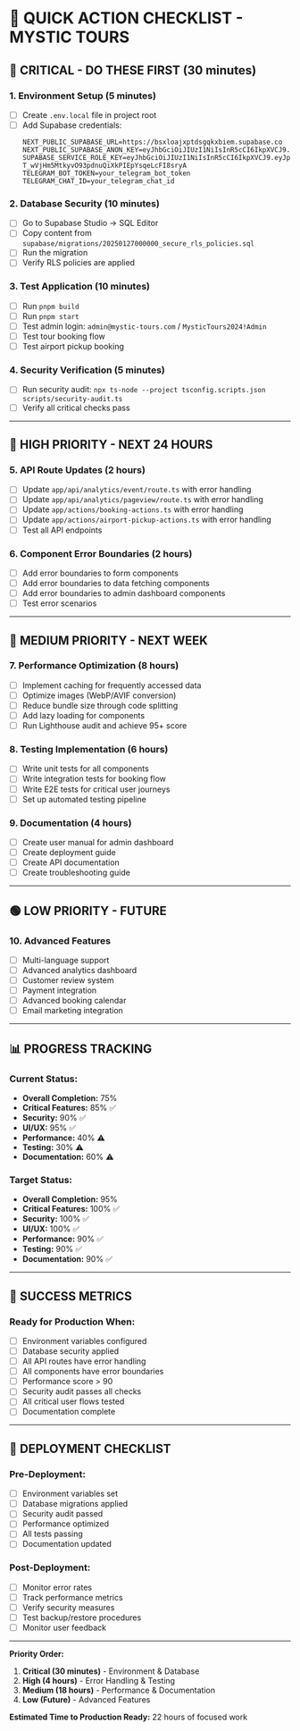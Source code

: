 # 🚀 QUICK ACTION CHECKLIST - MYSTIC TOURS

## 🚨 **CRITICAL - DO THESE FIRST (30 minutes)**

### **1. Environment Setup (5 minutes)**
- [ ] Create `.env.local` file in project root
- [ ] Add Supabase credentials:
  ```
  NEXT_PUBLIC_SUPABASE_URL=https://bsxloajxptdsgqkxbiem.supabase.co
  NEXT_PUBLIC_SUPABASE_ANON_KEY=eyJhbGciOiJIUzI1NiIsInR5cCI6IkpXVCJ9.eyJpc3MiOiJzdXBhYmFzZSIsInJlZiI6ImJzeGxvYWp4cHRkc2dxa3hiaWVtIiwicm9sZSI6ImFub24iLCJpYXQiOjE3NDY5MzUyMzMsImV4cCI6MjA2MjUxMTIzM30.lhZoU7QeDRI4yBVvfOiRs1nBTe7BDkwDxchNWsA1kXk
  SUPABASE_SERVICE_ROLE_KEY=eyJhbGciOiJIUzI1NiIsInR5cCI6IkpXVCJ9.eyJpc3MiOiJzdXBhYmFzZSIsInJlZiI6ImJzeGxvYWp4cHRkc2dxa3hiaWVtIiwicm9sZSI6InNlcnZpY2Vfcm9sZSIsImlhdCI6MTc0NjkzNTIzMywiZXhwIjoyMDYyNTExMjMzfQ.q-T_wVjHm5MtkyvO93pdnuQiXkPIEpYsqeLcFI8sryA
  TELEGRAM_BOT_TOKEN=your_telegram_bot_token
  TELEGRAM_CHAT_ID=your_telegram_chat_id
  ```

### **2. Database Security (10 minutes)**
- [ ] Go to Supabase Studio → SQL Editor
- [ ] Copy content from `supabase/migrations/20250127000000_secure_rls_policies.sql`
- [ ] Run the migration
- [ ] Verify RLS policies are applied

### **3. Test Application (10 minutes)**
- [ ] Run `pnpm build`
- [ ] Run `pnpm start`
- [ ] Test admin login: `admin@mystic-tours.com` / `MysticTours2024!Admin`
- [ ] Test tour booking flow
- [ ] Test airport pickup booking

### **4. Security Verification (5 minutes)**
- [ ] Run security audit: `npx ts-node --project tsconfig.scripts.json scripts/security-audit.ts`
- [ ] Verify all critical checks pass

---

## 🔶 **HIGH PRIORITY - NEXT 24 HOURS**

### **5. API Route Updates (2 hours)**
- [ ] Update `app/api/analytics/event/route.ts` with error handling
- [ ] Update `app/api/analytics/pageview/route.ts` with error handling
- [ ] Update `app/actions/booking-actions.ts` with error handling
- [ ] Update `app/actions/airport-pickup-actions.ts` with error handling
- [ ] Test all API endpoints

### **6. Component Error Boundaries (2 hours)**
- [ ] Add error boundaries to form components
- [ ] Add error boundaries to data fetching components
- [ ] Add error boundaries to admin dashboard components
- [ ] Test error scenarios

---

## 🔷 **MEDIUM PRIORITY - NEXT WEEK**

### **7. Performance Optimization (8 hours)**
- [ ] Implement caching for frequently accessed data
- [ ] Optimize images (WebP/AVIF conversion)
- [ ] Reduce bundle size through code splitting
- [ ] Add lazy loading for components
- [ ] Run Lighthouse audit and achieve 95+ score

### **8. Testing Implementation (6 hours)**
- [ ] Write unit tests for all components
- [ ] Write integration tests for booking flow
- [ ] Write E2E tests for critical user journeys
- [ ] Set up automated testing pipeline

### **9. Documentation (4 hours)**
- [ ] Create user manual for admin dashboard
- [ ] Create deployment guide
- [ ] Create API documentation
- [ ] Create troubleshooting guide

---

## 🟢 **LOW PRIORITY - FUTURE**

### **10. Advanced Features**
- [ ] Multi-language support
- [ ] Advanced analytics dashboard
- [ ] Customer review system
- [ ] Payment integration
- [ ] Advanced booking calendar
- [ ] Email marketing integration

---

## 📊 **PROGRESS TRACKING**

### **Current Status:**
- **Overall Completion:** 75%
- **Critical Features:** 85% ✅
- **Security:** 90% ✅
- **UI/UX:** 95% ✅
- **Performance:** 40% ⚠️
- **Testing:** 30% ⚠️
- **Documentation:** 60% ⚠️

### **Target Status:**
- **Overall Completion:** 95%
- **Critical Features:** 100% ✅
- **Security:** 100% ✅
- **UI/UX:** 100% ✅
- **Performance:** 90% ✅
- **Testing:** 90% ✅
- **Documentation:** 90% ✅

---

## 🎯 **SUCCESS METRICS**

### **Ready for Production When:**
- [ ] Environment variables configured
- [ ] Database security applied
- [ ] All API routes have error handling
- [ ] All components have error boundaries
- [ ] Performance score > 90
- [ ] Security audit passes all checks
- [ ] All critical user flows tested
- [ ] Documentation complete

---

## 🚀 **DEPLOYMENT CHECKLIST**

### **Pre-Deployment:**
- [ ] Environment variables set
- [ ] Database migrations applied
- [ ] Security audit passed
- [ ] Performance optimized
- [ ] All tests passing
- [ ] Documentation updated

### **Post-Deployment:**
- [ ] Monitor error rates
- [ ] Track performance metrics
- [ ] Verify security measures
- [ ] Test backup/restore procedures
- [ ] Monitor user feedback

---

**Priority Order:**
1. **Critical (30 minutes)** - Environment & Database
2. **High (4 hours)** - Error Handling & Testing
3. **Medium (18 hours)** - Performance & Documentation
4. **Low (Future)** - Advanced Features

**Estimated Time to Production Ready:** 22 hours of focused work 